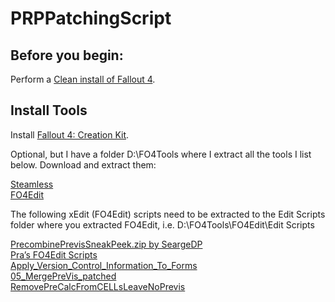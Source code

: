 # PRPPatchingScript

## Before you begin:

Perform a [Clean install of Fallout 4](https://github.com/Aurelianis/PRPPatchingScript/blob/main/MANUAL-FO4CleanInstall.md).

## Install Tools

Install [Fallout 4: Creation Kit](https://github.com/Aurelianis/PRPPatchingScript/blob/main/MANUAL-InstallCreationKit.md).

Optional, but I have a folder D:\FO4Tools where I extract all the tools I list below. Download and extract them:

[Steamless](https://github.com/atom0s/Steamless/releases/tag/v3.1.0.0)<br>
[FO4Edit](https://www.nexusmods.com/fallout4/mods/2737)

The following xEdit (FO4Edit) scripts need to be extracted to the Edit Scripts folder where you extracted FO4Edit, i.e. D:\FO4Tools\FO4Edit\Edit Scripts

[PrecombinePrevisSneakPeek.zip by SeargeDP](https://forums.nexusmods.com/index.php?/topic/5522717-fallout-4-optimization-and-performance-systems-explained/page-52#entry100828598)<br>
[Pra’s FO4Edit Scripts](https://www.nexusmods.com/fallout4/mods/28898)<br>
[Apply_Version_Control_Information_To_Forms](https://diskmaster.github.io/ModernPrecombines/scripts/1000101-Apply_Version_Control_Information_To_Forms.pas)<br>
[05_MergePreVis_patched](https://github.com/Diskmaster/ModernPrecombines/blob/main/scripts/05_MergePreVis_patched.pas)<br>
[RemovePreCalcFromCELLsLeaveNoPrevis](https://github.com/Diskmaster/ModernPrecombines/blob/main/scripts/02_RemovePreCalcFromCELLsLeaveNoPrevis.pas)

